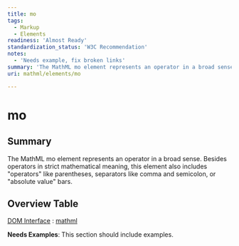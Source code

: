 ```yaml
---
title: mo
tags:
  - Markup
  - Elements
readiness: 'Almost Ready'
standardization_status: 'W3C Recommendation'
notes:
  - 'Needs example, fix broken links'
summary: 'The MathML mo element represents an operator in a broad sense. Besides operators in strict mathematical meaning, this element also includes "operators" like parentheses, separators like comma and semicolon, or "absolute value" bars.'
uri: mathml/elements/mo

---
```

# mo

## Summary

The MathML mo element represents an operator in a broad sense. Besides operators in strict mathematical meaning, this element also includes "operators" like parentheses, separators like comma and semicolon, or "absolute value" bars.

## Overview Table

[DOM Interface](/dom/interface)
:   [mathml](/mathml)

**Needs Examples**: This section should include examples.

